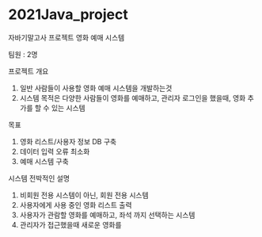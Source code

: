 # 2021Java_project
자바기말고사 프로젝트
영화 예매 시스템

팀원 : 2명

프로젝트 개요
1. 일반 사람들이 사용할 영화 예매 시스템을 개발하는것
2. 시스템 목적은 다양한 사람들이 영화를 예매하고, 관리자 로그인을 했을때, 영화 추가를 할 수 있는 시스템


목표
1. 영화 리스트/사용자 정보 DB 구축
2. 데이터 입력 오류 최소화
3. 예매 시스템 구축

시스템 전박적인 설명
1. 비회원 전용 시스템이 아닌, 회원 전용 시스템
2. 사용자에게 사용 중인 영화 리스트 출력
3. 사용자가 관람할 영화를 예매하고, 좌석 까지 선택하는 시스템
4. 관리자가 접근했을때 새로운 영화를 
